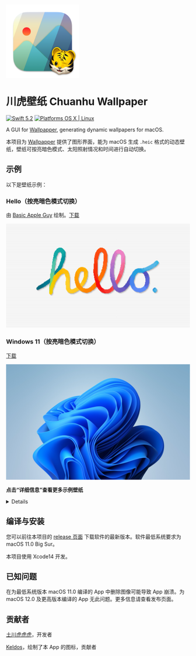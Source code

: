 <img src="resources/chWallpaper.png" width="200px">

# 川虎壁纸 Chuanhu Wallpaper

[![Swift 5.2](https://img.shields.io/badge/Swift-5.2-orange.svg?style=flat)](ttps://developer.apple.com/swift/)  [![Platforms OS X \| Linux](https://img.shields.io/badge/Platforms-macOS%20-lightgray.svg?style=flat)](https://developer.apple.com/swift/) 

A GUI for [Wallpapper](https://github.com/mczachurski/wallpapper), generating dynamic wallpapers for macOS.

本项目为 [Wallpapper](https://github.com/mczachurski/wallpapper) 提供了图形界面，能为 macOS 生成 `.heic` 格式的动态壁纸，壁纸可按亮暗色模式、太阳照射情况和时间进行自动切换。

## 示例

以下是壁纸示例：

### Hello（按亮暗色模式切换）

由 [Basic Apple Guy](https://basicappleguy.com/basicappleblog/hello-20) 绘制。[下载](https://www.icloud.com.cn/iclouddrive/012EtxZCzufN9Ci4RurixpoUg#hello)

![Hello](resources/hello.jpeg)

### Windows 11（按亮暗色模式切换）

[下载](https://www.icloud.com.cn/iclouddrive/0dd8CSI3QFfRxyAf9YlJs-fig#bloom)

![Bloom](resources/bloom.png)

**点击“详细信息”查看更多示例壁纸**

<details>

### 夸父（按亮暗色模式切换）

这是联想小新的壁纸。[下载](https://www.icloud.com.cn/iclouddrive/051Yu23joU5LfVuy3Wd5YALrQ)

![夸父](resources/夸父.jpeg)

### 地球（按日照切换，来自 wallpapper）

[下载](https://www.icloud.com.cn/iclouddrive/03eLDbNObIa6N8b-4ghD7MWOw#Earth_View)

![Earth View](resources/Earth.jpeg)

### Cyberpunk（按日照切换，来自 wallpapper）

[下载](https://www.icloud.com.cn/iclouddrive/03eLDbNObIa6N8b-4ghD7MWOw#Earth_View)

![Cyberpunk](resources/cyberpunk.png)

### Apple Park（按亮暗色模式切换）

由 Basic Apple Guy 创作。[下载](https://www.icloud.com.cn/iclouddrive/0f0WOzeKYpARy9_8kAIJ7nuxg#ApplePark)

![Apple Park](resources/ApplePark.png)
</details>

## 编译与安装

您可以前往本项目的 [release 页面](https://github.com/GaiZhenbiao/ChuanhuWallpaper/releases/latest) 下载软件的最新版本。软件最低系统要求为 macOS 11.0 Big Sur。

本项目使用 Xcode14 开发。

## 已知问题

在为最低系统版本 macOS 11.0 编译的 App 中删除图像可能导致 App 崩溃。为 macOS 12.0 及更高版本编译的 App 无此问题。更多信息请查看发布页面。

## 贡献者

[土川虎虎虎](https://space.bilibili.com/29125536)，开发者

[Keldos](https://github.com/Keldos-Li)，绘制了本 App 的图标，贡献者
